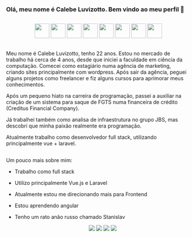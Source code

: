### Olá, meu nome é Calebe Luvizotto. Bem vindo ao meu perfil 👋

##

<div align="center">
  <img width="40" src="https://cdn.jsdelivr.net/gh/devicons/devicon@latest/icons/vuejs/vuejs-original-wordmark.svg" />        
  <img width="40" src="https://cdn.jsdelivr.net/gh/devicons/devicon@latest/icons/laravel/laravel-original.svg" />
  <img width="40" src="https://cdn.jsdelivr.net/gh/devicons/devicon@latest/icons/react/react-original.svg" />
  <img width="40" src="https://cdn.jsdelivr.net/gh/devicons/devicon/icons/javascript/javascript-plain.svg" />
  <img width="40" src="https://cdn.jsdelivr.net/gh/devicons/devicon/icons/html5/html5-plain.svg" />
  <img width="40" src="https://cdn.jsdelivr.net/gh/devicons/devicon/icons/css3/css3-plain.svg" />
  <img width="40" src="https://cdn.jsdelivr.net/gh/devicons/devicon/icons/angularjs/angularjs-plain.svg" />
  <img width="40" src="https://cdn.jsdelivr.net/gh/devicons/devicon@latest/icons/postgresql/postgresql-original.svg" />
</div>

##
  
Meu nome é Calebe Luvizotto, tenho 22 anos. Estou no mercado de trabalho há cerca de 4 anos, desde que iniciei a faculdade em ciência da computação.
Comecei como estagiário numa agência de marketing, criando sites principalmente com wordpress. Após sair da agência, peguei alguns projetos como freelancer e fiz alguns cursos para aprimorar meus conhecimentos.

Após um pequeno hiato na carreira de programação, passei a auxiliar na criação de um sistema para saque de FGTS numa financeira de crédito (Creditus Financial Company). 

Já trabalhei também como analisa de infraestrutura no grupo JBS, mas descobri que minha paixão realmente era programação.

Atualmente trabalho como desenvolvedor full stack, utilizando principalmente  vue + laravel.

##
  
Um pouco mais sobre mim:

- Trabalho como full stack
- Utilizo principalmente Vue.js e Laravel
- Atualmente estou me direcionando mais para Frontend
- Estou aprendendo angular
- Tenho um rato anão russo chamado Stanislav

  <div align="center">
    <a href="https://instagram.com/calebe_luvizotto" target="_blank"><img src="https://img.shields.io/badge/-Instagram-%23E4405F?style=for-the-badge&logo=instagram&logoColor=white" target="_blank"></a>
   <a href="https://discord.gg/luvizotto" target="_blank"><img src="https://img.shields.io/badge/Discord-7289DA?style=for-the-badge&logo=discord&logoColor=white" target="_blank"></a> 
    <a href = "mailto:luvizott0@outlook.com"><img src="https://img.shields.io/badge/Microsoft_Outlook-0078D4?style=for-the-badge&logo=microsoft-outlook&logoColor=white"></a>
    <a href="https://www.linkedin.com/in/calebe-luvizotto-da-cruz/" target="_blank"><img src="https://img.shields.io/badge/-LinkedIn-%230077B5?style=for-the-badge&logo=linkedin&logoColor=white" target="_blank"></a>
  </div>
